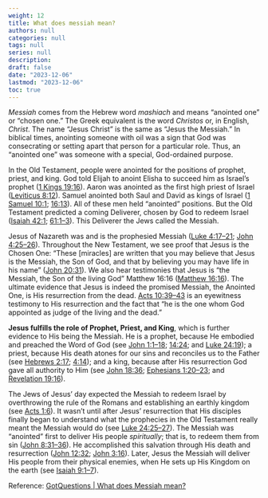 ```yaml
---
weight: 12
title: What does messiah mean?
authors: null
categories: null
tags: null
series: null
description: 
draft: false
date: "2023-12-06"
lastmod: "2023-12-06"
toc: true
---
```


<!--more-->
*Messiah* comes from the Hebrew word *mashiach* and means “anointed one” or “chosen one.” The Greek equivalent is the word *Christos* or, in English, *Christ*. The name “Jesus Christ” is the same as “Jesus the Messiah.” In biblical times, anointing someone with oil was a sign that God was consecrating or setting apart that person for a particular role. Thus, an “anointed one” was someone with a special, God-ordained purpose.

In the Old Testament, people were anointed for the positions of prophet, priest, and king. God told Elijah to anoint Elisha to succeed him as Israel’s prophet ([1 Kings 19:16](https://www.bibleref.com/1-Kings/19/1-Kings-19-16.html)). Aaron was anointed as the first high priest of Israel ([Leviticus 8:12](https://www.bibleref.com/Leviticus/8/Leviticus-8-12.html)). Samuel anointed both Saul and David as kings of Israel ([1 Samuel 10:1](https://www.bibleref.com/1-Samuel/10/1-Samuel-10-1.html); [16:13](https://www.bibleref.com/1-Samuel/16/1-Samuel-16-13.html)). All of these men held “anointed” positions. But the Old Testament predicted a coming Deliverer, chosen by God to redeem Israel ([Isaiah 42:1](https://www.bibleref.com/Isaiah/42/Isaiah-42-1.html); [61:1–3](https://www.bibleref.com/Isaiah/61/Isaiah-61-1.html)). This Deliverer the Jews called the Messiah.

Jesus of Nazareth was and is the prophesied Messiah ([Luke 4:17–21](https://www.bibleref.com/Luke/4/Luke-4-17.html); [John 4:25–26](https://www.bibleref.com/John/4/John-4-25.html)). Throughout the New Testament, we see proof that Jesus is the Chosen One: “These [miracles] are written that you may believe that Jesus is the Messiah, the Son of God, and that by believing you may have life in his name” ([John 20:31](https://www.bibleref.com/John/20/John-20-31.html)). We also hear testimonies that Jesus is “the Messiah, the Son of the living God” Matthew 16:16 ([Matthew 16:16](https://www.bibleref.com/Matthew/16/Matthew-16-16.html)). The ultimate evidence that Jesus is indeed the promised Messiah, the Anointed One, is His resurrection from the dead. [Acts 10:39–43](https://www.bibleref.com/Acts/10/Acts-10-39.html) is an eyewitness testimony to His resurrection and the fact that “he is the one whom God appointed as judge of the living and the dead.”

<b>Jesus fulfills the role of Prophet, Priest, and King</b>, which is further evidence to His being the Messiah. He is a prophet, because He embodied and preached the Word of God (see [John 1:1–18](https://www.bibleref.com/John/1/John-1-1.html); [14:24](https://www.bibleref.com/John/14/John-14-24.html); and [Luke 24:19](https://www.bibleref.com/Luke/24/Luke-24-19.html)); a priest, because His death atones for our sins and reconciles us to the Father (see [Hebrews 2:17](https://www.bibleref.com/Hebrews/2/Hebrews-2-17.html); [4:14](https://www.bibleref.com/Hebrews/4/Hebrews-4-14.html)); and a king, because after His resurrection God gave all authority to Him (see [John 18:36](https://www.bibleref.com/John/18/John-18-36.html); [Ephesians 1:20–23](https://www.bibleref.com/Ephesians/1/Ephesians-1-20.html); and [Revelation 19:16](https://www.bibleref.com/Revelation/19/Revelation-19-16.html)).

The Jews of Jesus’ day expected the Messiah to redeem Israel by overthrowing the rule of the Romans and establishing an earthly kingdom (see [Acts 1:6](https://www.bibleref.com/Acts/1/Acts-1-6.html)). It wasn’t until after Jesus’ resurrection that His disciples finally began to understand what the prophecies in the Old Testament really meant the Messiah would do (see [Luke 24:25–27](https://www.bibleref.com/Luke/24/Luke-24-25.html)). The Messiah was “anointed” first to deliver His people *spiritually*; that is, to redeem them from sin ([John 8:31–36](https://www.bibleref.com/John/8/John-8-31.html)). He accomplished this salvation through His death and resurrection ([John 12:32](https://www.bibleref.com/John/12/John-12-32.html); [John 3:16](https://www.bibleref.com/John/3/John-3-16.html)). Later, Jesus the Messiah will deliver His people from their physical enemies, when He sets up His Kingdom on the earth (see [Isaiah 9:1–7](https://www.bibleref.com/Isaiah/9/Isaiah-9-1.html)).

Reference: <a href = "https://www.gotquestions.org/what-does-Messiah-mean.html" target="_blank" rel="noopener noreferrer">GotQuestions | What does Messiah mean?</a>
